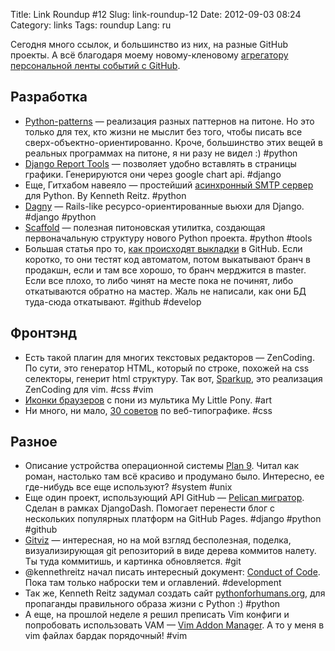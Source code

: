Title: Link Roundup #12
Slug: link-roundup-12
Date: 2012-09-03 08:24
Category: links
Tags: roundup
Lang: ru

Сегодня много ссылок, и большинство из них, на разные GitHub проекты. А всё благодаря моему новому-кленовому [агрегатору персональной ленты событий с GitHub](http://gitorama.com/?utm_source=dev.svetlyak.ru&utm_campaign=roundup&utm_medium=blog-post).

Разработка
----------

* [Python-patterns](https://github.com/faif/python-patterns) — реализация разных паттернов на питоне. Но это только для тех, кто жизни не мыслит без того, чтобы писать все сверх-объектно-ориентированно. Кроче, большинство этих вещей в реальных программах на питоне, я ни разу не видел :) #python
* [Django Report Tools](https://github.com/evanbrumley/django-report-tools) — позволяет удобно вставлять в страницы графики. Генерируются они через google chart api. #django
* Еще, Гитхабом навеяло — простейший [асинхронный SMTP сервер](https://github.com/kennethreitz/inbox.py) для Python. By Kenneth Reitz. #python
* [Dagny](https://github.com/zacharyvoase/dagny) — Rails-like ресурсо-ориентированные вьюхи для Django. #django #python
* [Scaffold](https://github.com/Aaronontheweb/scaffold-py) — полезная питоновская утилитка, создающая первоначальную структуру нового Python проекта. #python #tools
* Большая статья про то, [как происходят выкладки](https://github.com/blog/1241-deploying-at-github) в GitHub. Если коротко, то они тестят код автоматом, потом выкатывают бранч в продакшн, если и там все хорошо, то бранч мерджится в master. Если все плохо, то либо чинят на месте пока не починят, либо откатываются обратно на мастер. Жаль не написали, как они БД туда-сюда откатывают. #github #develop

Фронтэнд
--------
* Есть такой плагин для многих текстовых редакторов — ZenCoding. По сути, это генератор HTML, который по строке, похожей на css селекторы, генерит html структуру. Так вот, [Sparkup](https://github.com/rstacruz/sparkup/), это реализация ZenCoding для vim.  #css #vim
* [Иконки браузеров](http://paulirish.deviantart.com/favourites/51528712) с пони из мультика My Little Pony. #art
* Ни много, ни мало, [30 советов](http://slodive.com/web-development/css-typography-tricks/) по веб-типографике. #css

Разное
------
* Описание устройства операционной системы [Plan 9](http://plan9.bell-labs.com/sys/doc/9.html). Читал как роман, настолько там всё красиво и продумано было. Интересно, ее где-нибудь все еще используют? #system #unix
* Еще один проект, использующий API GitHub — [Pelican мигратор](http://djangodash12.trilandev.com/). Сделан в рамках DjangoDash. Помогает перенести блог с нескольких популярных платформ на GitHub Pages. #django #python #github
* [Gitviz](https://github.com/kevinw/gitviz) — интересная, но на мой взгляд бесполезная, поделка, визуализирующая git репозиторий в виде дерева коммитов налету. Ты туда коммитишь, и картинка обновляется. #git
* @kennethreitz начал писать интересный документ: [Conduct of Code](https://github.com/kennethreitz/conductofcode/wiki). Пока там только наброски тем и оглавлений. #development
* Так же, Kenneth Reitz задумал создать сайт [pythonforhumans.org](https://github.com/kennethreitz/pythonforhumans.org), для пропаганды правильного образа жизни с Python :) #python
* А еще, на прошлой неделе я решил преписать Vim конфиги и попробовать использовать VAM — [Vim Addon Manager](https://github.com/MarcWeber/vim-addon-manager). А то у меня в vim файлах бардак порядочный! #vim
